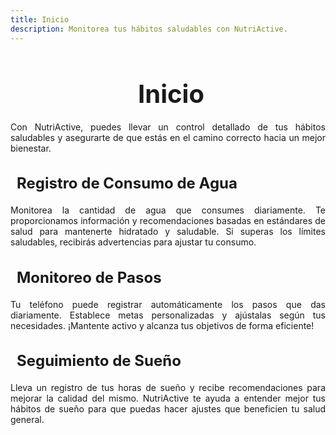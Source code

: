 ```yaml
---
title: Inicio
description: Monitorea tus hábitos saludables con NutriActive.
---
```


<!-- Agregar el enlace a Font Awesome en el head -->
<link href="https://cdnjs.cloudflare.com/ajax/libs/font-awesome/6.5.1/css/all.min.css" rel="stylesheet">

<h1 style="font-size: 2.5rem; font-weight: bold; margin-bottom: 20px; text-align: center;">
  <i class="fas fa-tachometer-alt" style="color: #e67e22; margin-right: 10px;"></i>
  Inicio
</h1>

<p style="text-align: justify;">
  Con NutriActive, puedes llevar un control detallado de tus hábitos saludables y asegurarte de que estás en el camino correcto hacia un mejor bienestar.
</p>

<h3 style="font-size: 1.5rem; font-weight: bold; margin-bottom: 20px; text-align: left;">
  <i class="fas fa-tint" style="color: #3498db; margin-right: 10px;"></i> Registro de Consumo de Agua
</h3>
<p style="text-align: justify;">
  Monitorea la cantidad de agua que consumes diariamente. Te proporcionamos información y recomendaciones basadas en estándares de salud para mantenerte hidratado y saludable. Si superas los límites saludables, recibirás advertencias para ajustar tu consumo.
</p>

<h3 style="font-size: 1.5rem; font-weight: bold; margin-bottom: 20px; text-align: left;">
  <i class="fas fa-shoe-prints" style="color: #2ecc71; margin-right: 10px;"></i> Monitoreo de Pasos
</h3>
<p style="text-align: justify;">
  Tu teléfono puede registrar automáticamente los pasos que das diariamente. Establece metas personalizadas y ajústalas según tus necesidades. ¡Mantente activo y alcanza tus objetivos de forma eficiente!
</p>

<h3 style="font-size: 1.5rem; font-weight: bold; margin-bottom: 20px; text-align: left;">
  <i class="fas fa-bed" style="color: #f39c12; margin-right: 10px;"></i> Seguimiento de Sueño
</h3>
<p style="text-align: justify;">
  Lleva un registro de tus horas de sueño y recibe recomendaciones para mejorar la calidad del mismo. NutriActive te ayuda a entender mejor tus hábitos de sueño para que puedas hacer ajustes que beneficien tu salud general.
</p>
